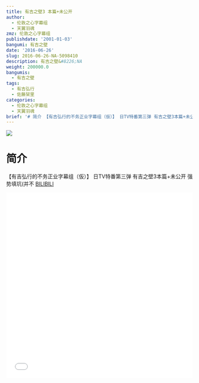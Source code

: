 ```yaml
---
title: 有吉之壁3 本篇+未公开
author:
  - 伦敦之心字幕组
  - 天翼羽魂
zmz: 伦敦之心字幕组
publishdate: '2001-01-03'
bangumi: 有吉之壁
date: '2016-06-26'
slug: 2016-06-26-NA-5098410
description: 有吉之壁&#8226;NA
weight: 200000.0
bangumis:
  - 有吉之壁
tags:
  - 有吉弘行
  - 佐藤栞里
categories:
  - 伦敦之心字幕组
  - 天翼羽魂
brief: '# 简介 【有吉弘行的不务正业字幕组（仮）】 日TV特番第三弹 有吉之壁3本篇+未公开 强势填坑(并不'
---
```

![](https://i.imgur.com/EVuPHwx.png)
# 简介  
【有吉弘行的不务正业字幕组（仮）】 日TV特番第三弹 有吉之壁3本篇+未公开
强势填坑(并不
  [BILIBILI](https://www.bilibili.com/video/av5098410/)

<div class="vcontainer">  <iframe class='video' src="//www.bilibili.com/blackboard/player.html?aid=5098410" width="100%" height="500" frameborder="0" allowfullscreen="allowfullscreen"></iframe></div>
